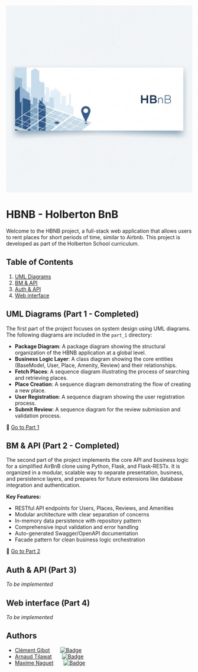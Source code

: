 <img src="Header_banner.jpeg" alt="Header Banner" width="600"/>

# HBNB - Holberton BnB
Welcome to the HBNB project, a full-stack web application that allows users to rent places for short periods of time, similar to Airbnb. This project is developed as part of the Holberton School curriculum.

## Table of Contents
1. [UML Diagrams](./part_1)
2. [BM & API](./part_2)
3. [Auth & API](./part_3)
4. [Web interface](./part_4)

## UML Diagrams (Part 1 - Completed)
The first part of the project focuses on system design using UML diagrams. The following diagrams are included in the `part_1` directory:

- **Package Diagram**: A package diagram showing the structural organization of the HBNB application at a global level.
- **Business Logic Layer**: A class diagram showing the core entities (BaseModel, User, Place, Amenity, Review) and their relationships.
- **Fetch Places**: A sequence diagram illustrating the process of searching and retrieving places.
- **Place Creation**: A sequence diagram demonstrating the flow of creating a new place.
- **User Registration**: A sequence diagram showing the user registration process.
- **Submit Review**: A sequence diagram for the review submission and validation process.

🔗 [Go to Part 1](./part_1)

## BM & API (Part 2 - Completed)
The second part of the project implements the core API and business logic for a simplified AirBnB clone using Python, Flask, and Flask-RESTx. It is organized in a modular, scalable way to separate presentation, business, and persistence layers, and prepares for future extensions like database integration and authentication.

**Key Features:**
- RESTful API endpoints for Users, Places, Reviews, and Amenities
- Modular architecture with clear separation of concerns
- In-memory data persistence with repository pattern
- Comprehensive input validation and error handling
- Auto-generated Swagger/OpenAPI documentation
- Facade pattern for clean business logic orchestration

🔗 [Go to Part 2](./part_2)

## Auth & API (Part 3)
*To be implemented*

## Web interface (Part 4)
*To be implemented*

## Authors
- [Clément Gibot](https://github.com/clementgibot25)&nbsp;&nbsp;&nbsp;&nbsp;&nbsp;&nbsp;&nbsp;[![Badge](https://badgen.net/badge/icon/github?icon=github&label)](https://github.com/clementgibot25)
- [Arnaud Tilawat](https://github.com/TilawatArnaud)&nbsp;&nbsp;&nbsp;&nbsp;&nbsp;&nbsp;&nbsp;[![Badge](https://badgen.net/badge/icon/github?icon=github&label)](https://github.com/TilawatArnaud)
- [Maxime Naguet](https://github.com/Roupies)&nbsp;&nbsp;&nbsp;&nbsp;&nbsp;&nbsp;&nbsp;[![Badge](https://badgen.net/badge/icon/github?icon=github&label)](https://github.com/Roupies)